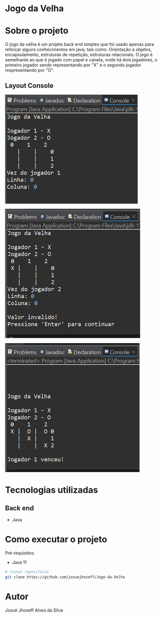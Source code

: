 # Jogo da Velha

# Sobre o projeto

O jogo da velha é um projeto back end simples que foi usado apenas para reforçar alguns conhecimentos em java, tais como: Orientação a objetos, encapsulamento, estruturas de repetição, estruturas relacionais.
O jogo é semelhante ao que é jogado com papel e caneta, onde há dois jogadores, o primeiro jogador sendo representando por "X" e o segundo jogador respresentando por "O".
 

## Layout Console
![Jogada1](https://github.com/josuejhoseff/Jogo-da-Velha/blob/master/assets/jg1.png)

![invalido](https://github.com/josuejhoseff/Jogo-da-Velha/blob/master/assets/invalido.png)

![Fim](https://github.com/josuejhoseff/Jogo-da-Velha/blob/master/assets/fim.png)

# Tecnologias utilizadas
## Back end
- Java

# Como executar o projeto

Pré-requisitos:
- Java 11

```bash
# clonar repositório
git clone https://github.com/josuejhoseff/Jogo-da-Velha

```

# Autor

Josué Jhoseff Alves da Silva
